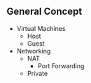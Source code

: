 ## General Concept

 - Virtual Machines 
	 - Host 
	 - Guest 
- Networking 
	- NAT 
		- Port Forwarding 
	- Private

<!--stackedit_data:
eyJoaXN0b3J5IjpbLTExMzczNDY3NDJdfQ==
-->